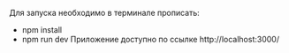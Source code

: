 Для запуска необходимо в терминале прописать:
- npm install
- npm run dev
Приложение доступно по ссылке http://localhost:3000/
